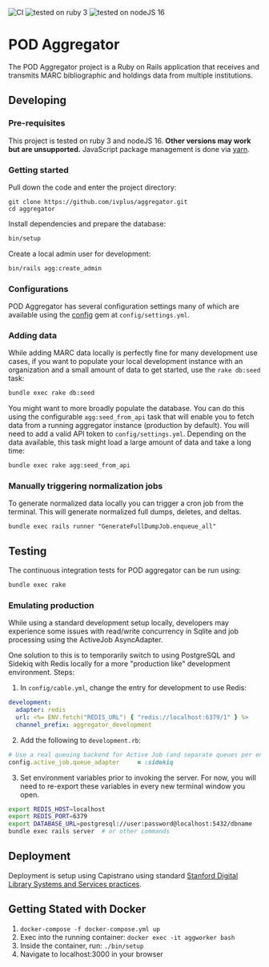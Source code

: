 ![CI](https://github.com/ivplus/aggregator/workflows/Ruby/badge.svg)
![tested on ruby 3](https://img.shields.io/badge/ruby-v3-red)
![tested on nodeJS 16](https://img.shields.io/badge/nodeJS-v16-blue)

# POD Aggregator
The POD Aggregator project is a Ruby on Rails application that receives and transmits MARC bibliographic and holdings data from multiple institutions.

## Developing

### Pre-requisites
This project is tested on ruby 3 and nodeJS 16. **Other versions may work but are unsupported.** JavaScript package management is done via [yarn](https://yarnpkg.com/).

### Getting started
Pull down the code and enter the project directory:
```
git clone https://github.com/ivplus/aggregator.git
cd aggregator
```
Install dependencies and prepare the database:
```sh
bin/setup
```
Create a local admin user for development:
```sh
bin/rails agg:create_admin
```

### Configurations
POD Aggregator has several configuration settings many of which are available using the [config](https://github.com/rubyconfig/config) gem at `config/settings.yml`.

### Adding data
While adding MARC data locally is perfectly fine for many development use cases, if you want to populate your local development instance with an organization and a small amount of data to get started, use the `rake db:seed` task:
```sh
bundle exec rake db:seed
```

You might want to more broadly populate the database. You can do this using the configurable `agg:seed_from_api` task that will enable you to fetch data from a running aggregator instance (production by default). You will need to add a valid API token to `config/settings.yml`. Depending on the data available, this task might load a large amount of data and take a long time:
```sh
bundle exec rake agg:seed_from_api
```

### Manually triggering normalization jobs
To generate normalized data locally you can trigger a cron job from the terminal. This will generate normalized full dumps, deletes, and deltas.

`bundle exec rails runner "GenerateFullDumpJob.enqueue_all"`


## Testing
The continuous integration tests for POD aggregator can be run using:
```sh
bundle exec rake
```

### Emulating production
While using a standard development setup locally, developers may experience some issues with read/write concurrency in Sqlite and job processing using the ActiveJob AsyncAdapter.

One solution to this is to temporarily switch to using PostgreSQL and Sidekiq with Redis locally for a more "production like" development environment. Steps:

1. In `config/cable.yml`, change the entry for development to use Redis:
```yaml
development:
  adapter: redis
  url: <%= ENV.fetch("REDIS_URL") { "redis://localhost:6379/1" } %>
  channel_prefix: aggregator_development
```

2.  Add the following to `development.rb`:
   ```ruby
  # Use a real queuing backend for Active Job (and separate queues per environment).
  config.active_job.queue_adapter     = :sidekiq
  ```

3. Set environment variables prior to invoking the server. For now, you will need to re-export these variables in every new terminal window you open.
```sh
export REDIS_HOST=localhost
export REDIS_PORT=6379
export DATABASE_URL=postgresql://user:password@localhost:5432/dbname
bundle exec rails server  # or other commands
```

## Deployment
Deployment is setup using Capistrano using standard [Stanford Digital Library Systems and Services practices](https://github.com/sul-dlss/DeveloperPlaybook/blob/master/best-practices/deployment.md#ruby-applications).

## Getting Stated with Docker

1. `docker-compose -f docker-compose.yml up`
2. Exec into the running container: `docker exec -it aggworker bash`
3. Inside the container, run: `./bin/setup`
4. Navigate to localhost:3000 in your browser
